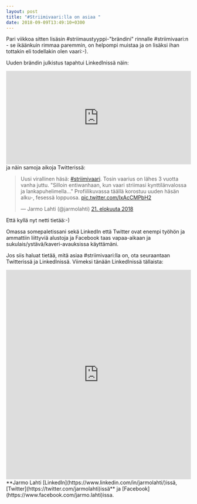 ```yaml
---
layout: post
title: "#Striimivaari:lla on asiaa "
date: 2018-09-09T13:49:10+0300
---
```

Pari viikkoa sitten lisäsin #striimaustyyppi-"brändini" rinnalle #striimivaari:n - se ikäänkuin rimmaa paremmin, on helpompi muistaa ja on lisäksi ihan tottakin eli todellakin olen vaari:-).<!--more-->

Uuden brändin julkistus tapahtui LinkedInissä näin:<br>
<iframe src="https://www.linkedin.com/embed/feed/update/urn:li:share:6437315082392268800" height="255" width="504" frameborder="0" allowfullscreen=""></iframe><br>
ja näin samoja aikoja Twitterissä:<br>
<blockquote class="twitter-tweet" data-lang="fi"><p lang="fi" dir="ltr">Uusi virallinen häsä: <a href="https://twitter.com/hashtag/striimivaari?src=hash&amp;ref_src=twsrc%5Etfw">#striimivaari</a>. Tosin vaarius on lähes 3 vuotta vanha juttu. &quot;Silloin entiwanhaan, kun vaari striimasi kynttilänvalossa ja lankapuhelimella...&quot; Profiilikuvassa täällä korostuu uuden häsän alku-, fesessä loppuosa. <a href="https://t.co/IxAcCMPbH2">pic.twitter.com/IxAcCMPbH2</a></p>&mdash; Jarmo Lahti (@jarmolahti) <a href="https://twitter.com/jarmolahti/status/1031882487029481472?ref_src=twsrc%5Etfw">21. elokuuta 2018</a></blockquote>
<script async src="https://platform.twitter.com/widgets.js" charset="utf-8"></script>

Että kyllä nyt netti tietää:-)

Omassa somepaletissani sekä LinkedIn että Twitter ovat enempi työhön ja ammattiin liittyviä alustoja ja Facebook taas vapaa-aikaan ja sukulais/ystävä/kaveri-avauksissa käyttämäni.

Jos siis haluat tietää, mitä asiaa #striimivaari​:lla on, ota seuraantaan Twitterissä ja LinkedInissä. Viimeksi tänään LinkedInissä tällaista:

<iframe src="https://www.linkedin.com/embed/feed/update/urn:li:share:6444469280963641344" height="572" width="504" frameborder="0" allowfullscreen=""></iframe>
<br>
**Jarmo Lahti [LinkedIn](https://www.linkedin.com/in/jarmolahti/)issä, [Twitter](https://twitter.com/jarmolahti)issä** ja [Facebook](https://www.facebook.com/jarmo.lahti)issa.